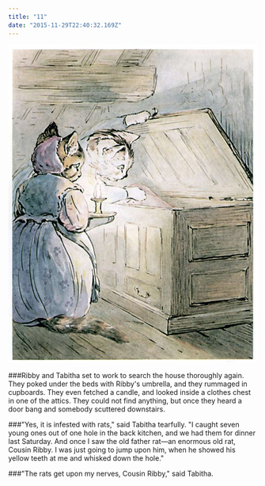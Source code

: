 ```yaml
---
title: "11"
date: "2015-11-29T22:40:32.169Z"
---
```

![SAMUEL WHISKERS](./pic24.jpg)

###Ribby and Tabitha set to work to search the house thoroughly again. They poked under the beds with Ribby's umbrella, and they rummaged in cupboards. They even fetched a candle, and looked inside a clothes chest in one of the attics. They could not find anything, but once they heard a door bang and somebody scuttered downstairs.

###"Yes, it is infested with rats," said Tabitha tearfully. "I caught seven young ones out of one hole in the back kitchen, and we had them for dinner last Saturday. And once I saw the old father rat—an enormous old rat, Cousin Ribby. I was just going to jump upon him, when he showed his yellow teeth at me and whisked down the hole."

###"The rats get upon my nerves, Cousin Ribby," said Tabitha.
